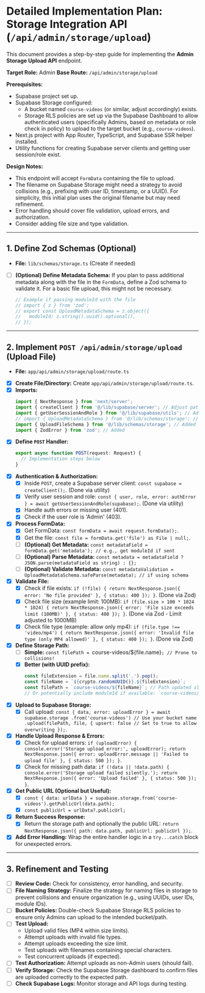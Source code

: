 # Detailed Implementation Plan: Storage Integration API (`/api/admin/storage/upload`)

This document provides a step-by-step guide for implementing the **Admin Storage Upload API** endpoint.

**Target Role:** Admin
**Base Route:** `/api/admin/storage/upload`

**Prerequisites:**

*   Supabase project set up.
*   Supabase Storage configured:
    *   A bucket named `course-videos` (or similar, adjust accordingly) exists.
    *   Storage RLS policies are set up via the Supabase Dashboard to allow authenticated users (specifically Admins, based on metadata or role check in policy) to upload to the target bucket (e.g., `course-videos`).
*   Next.js project with App Router, TypeScript, and Supabase SSR helper installed.
*   Utility functions for creating Supabase server clients and getting user session/role exist.

**Design Notes:**

*   This endpoint will accept `FormData` containing the file to upload.
*   The filename on Supabase Storage might need a strategy to avoid collisions (e.g., prefixing with user ID, timestamp, or a UUID). For simplicity, this initial plan uses the original filename but may need refinement.
*   Error handling should cover file validation, upload errors, and authorization.
*   Consider adding file size and type validation.

---

## 1. Define Zod Schemas (Optional)

*   **File:** `lib/schemas/storage.ts` (Create if needed)

*   [ ] **(Optional) Define Metadata Schema:** If you plan to pass additional metadata along with the file in the `FormData`, define a Zod schema to validate it. For a basic file upload, this might not be necessary.
    ```typescript
    // Example if passing moduleId with the file
    // import { z } from 'zod';
    // export const UploadMetadataSchema = z.object({
    //   moduleId: z.string().uuid().optional(),
    // });
    ```

---

## 2. Implement `POST /api/admin/storage/upload` (Upload File)

*   **File:** `app/api/admin/storage/upload/route.ts`

*   [x] **Create File/Directory:** Create `app/api/admin/storage/upload/route.ts`.
*   [x] **Imports:**
    ```typescript
    import { NextResponse } from 'next/server';
    import { createClient } from '@/lib/supabase/server'; // Adjust path
    import { getUserSessionAndRole } from '@/lib/supabase/utils'; // Adjust path
    // import { UploadMetadataSchema } from '@/lib/schemas/storage'; // Optional
    import { UploadFileSchema } from '@/lib/schemas/storage'; // Added
    import { ZodError } from 'zod'; // Added
    ```
*   [x] **Define `POST` Handler:**
    ```typescript
    export async function POST(request: Request) {
      // Implementation steps below
    }
    ```
*   [x] **Authentication & Authorization:**
    *   [x] Inside `POST`, create a Supabase server client: `const supabase = createClient();`. (Done via utility)
    *   [x] Verify user session and role: `const { user, role, error: authError } = await getUserSessionAndRole(supabase);`. (Done via utility)
    *   [x] Handle auth errors or missing user (401).
    *   [x] Check if the user role is 'Admin' (403).
*   [x] **Process FormData:**
    *   [x] Get FormData: `const formData = await request.formData();`.
    *   [x] Get the file: `const file = formData.get('file') as File | null;`.
    *   [ ] **(Optional) Get Metadata:** `const metadataField = formData.get('metadata'); // e.g., get moduleId if sent`
    *   [ ] **(Optional) Parse Metadata:** `const metadata = metadataField ? JSON.parse(metadataField as string) : {};`
    *   [ ] **(Optional) Validate Metadata:** `const metadataValidation = UploadMetadataSchema.safeParse(metadata); // if using schema`
*   [x] **Validate File:**
    *   [x] Check if file exists: `if (!file) { return NextResponse.json({ error: 'No file provided' }, { status: 400 }); }`. (Done via Zod)
    *   [x] Check file size (example limit: 100MB): `if (file.size > 100 * 1024 * 1024) { return NextResponse.json({ error: 'File size exceeds limit (100MB)' }, { status: 400 }); }`. (Done via Zod - Limit adjusted to 1000MB)
    *   [x] Check file type (example: allow only mp4): `if (file.type !== 'video/mp4') { return NextResponse.json({ error: 'Invalid file type (only MP4 allowed)' }, { status: 400 }); }`. (Done via Zod)
*   [x] **Define Storage Path:**
    *   [ ] **Simple:** `const filePath = `course-videos/${file.name}`; // Prone to collisions!`
    *   [x] **Better (with UUID prefix):**
        ```typescript
        const fileExtension = file.name.split('.').pop();
        const fileName = `${crypto.randomUUID()}.${fileExtension}`;
        const filePath = `course-videos/${fileName}`; // Path updated slightly in impl
        // Or potentially include moduleId if available: `course-videos/${metadata.moduleId}/${fileName}`
        ```
*   [x] **Upload to Supabase Storage:**
    *   [x] Call upload: `const { data, error: uploadError } = await supabase.storage .from('course-videos') // Use your bucket name .upload(filePath, file, { upsert: false // Set to true to allow overwriting });`.
*   [x] **Handle Upload Response & Errors:**
    *   [x] Check for upload errors: `if (uploadError) { console.error('Storage upload error:', uploadError); return NextResponse.json({ error: uploadError.message || 'Failed to upload file' }, { status: 500 }); }`.
    *   [x] Check for missing path data: `if (!data || !data.path) { console.error('Storage upload failed silently.'); return NextResponse.json({ error: 'Upload failed' }, { status: 500 }); }`.
*   [x] **Get Public URL (Optional but Useful):**
    *   [x] `const { data: urlData } = supabase.storage.from('course-videos').getPublicUrl(data.path);`
    *   [x] `const publicUrl = urlData?.publicUrl;`
*   [x] **Return Success Response:**
    *   [x] Return the storage path and optionally the public URL: `return NextResponse.json({ path: data.path, publicUrl: publicUrl });`.
*   [x] **Add Error Handling:** Wrap the entire handler logic in a `try...catch` block for unexpected errors.

---

## 3. Refinement and Testing

*   [ ] **Review Code:** Check for consistency, error handling, and security.
*   [ ] **File Naming Strategy:** Finalize the strategy for naming files in storage to prevent collisions and ensure organization (e.g., using UUIDs, user IDs, module IDs).
*   [ ] **Bucket Policies:** Double-check Supabase Storage RLS policies to ensure only Admins can upload to the intended bucket/path.
*   [ ] **Test Upload:**
    *   Upload valid files (MP4 within size limits).
    *   Attempt uploads with invalid file types.
    *   Attempt uploads exceeding the size limit.
    *   Test uploads with filenames containing special characters.
    *   Test concurrent uploads (if expected).
*   [ ] **Test Authorization:** Attempt uploads as non-Admin users (should fail).
*   [ ] **Verify Storage:** Check the Supabase Storage dashboard to confirm files are uploaded correctly to the expected path.
*   [ ] **Check Supabase Logs:** Monitor storage and API logs during testing. 